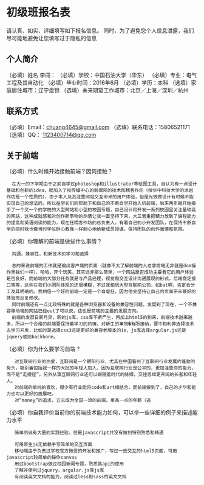 # 初级班报名表

请认真、如实、详细填写如下报名信息。
同时，为了避免您个人信息泄露，我们尽可能地避免让您填写过于隐私的信息

## 个人简介

（必填）姓名  李闯：
（必填）学校：中国石油大学（华东）
（必填）专业：电气工程及其自动化
（必填）毕业时间：2016年6月
（必填）学历：本科
（选填）家庭居住城市：辽宁盘锦
（选填）未来期望工作城市：北京／上海／深圳／杭州

## 联系方式

（必填）Email：chuang4645@gmail.com
（选填）联系电话：15806521171
（选填）QQ：      1123400714@qq.com

## 关于前端

（必填）什么时候开始接触前端？因何接触？
      
      在大一的下学期由于之前自学过photoshop和illustrator等绘图工具，自认为有一点设计基础和创新的idea，就加入了校传媒中心的新闻网的技术部糯客作坊（根华中科技大学的冰岩作坊是一个性质的），由于本人及其注重网站交互带来的用户体验，但是光做做设计有时候不能实现自己的想法的，所以在学长们的帮助下和自己的不断自学开始入坑前端，后来两年就开始接手了一个又一个的学校的大型网站和小型的校园专题，自己设计和开发一系列校园里关注量较高的网站，这种成就感和对创作新事物的热情让我一直坚持下来，大三着重把精力放到了编程能力的提高和英语阅读的能力，现在任糯客作坊的总负责人，有着自己的小开发团队，在保持不断自学的同时我也像当时学长耐心教我一样耐心地给新成员授课，保持团队的创作激情和氛围。

（必填）你理解的前端是做些什么事情？
      
      沟通，兼容性，和新技术的学习和选择
      
      总的来说前端的工作就是输出客户端的页面（就像不太了解前端的人老拿前端无非就是dom操作黑我们一样），哈哈，开个玩笑，其实远非那么简单，一个网站是否成功主要看它的用户体验是否良好，而前端的大部分任务就是与产品经理，视觉和交互设计沟通展现的形式，后端商定接口等等，这些在我们小团队体现的还很模糊，不过我相信大型互联网公司，如bat啊，肯定会分工及其明确的。我相信一个好的前端一定是一个自虐狂，因为他会坚持让自己的页面带来最好的体验而反复修改。
      同时前端还有一点比较特殊的就是各种浏览器和设备的兼容性问题，发展到了现在，一个不兼容移动端的网站已经out了可以说，这也是前端的主要的发展方向。
      前端的发展日新月异，新的js库，css库不断产生，再加上html5的到来，前端技术越来越多，所以一个合格的前端要保持着学习的热情，对新生的事物�有所接纳，要中和利弊选择技术去学习开发，比如时是选择css3还是更好的兼容老版本的ie，js库选择argular.js还是jquery或则backbone。
（必填）你为什么要学习前端？
       
       对互联网行业的热爱，互联网是一个朝阳行业，尤其在中国看到了互联网行业发展的蓬勃的势头，吸引着包括我一样的大批的年轻人加入，因为互联网行业是公平的，更加注重你的能力，而不是“走捷径”。另外从事互联网行业还可以跟随着时代的脉搏，交往思维更开阔的长者和年轻人。
       对前端的单纯的喜欢，很少有行业能将code和art相结合，而前端做到了，自己的才华和能力也可以更好的施展吧。
       对“money”的追求，立志成为全国一流的前端，拿高一点的年薪（逃
（必填）你自我评价当前你的前端技术能力如何，可以举一些详细的例子来描述能力水平
       
       简单的说有大量的实践经验，但是javascript并没有做到特别熟悉和精通
       
       可用原生js无依赖手写简单的交互页面
       移动端由于负责过学校官方微信的开发和推广，写过一些交互的html5页面，可用javascript较简单的操作canvas
       用过bootstrap做过校园新闻专题，熟悉其api的使用
       了解并使用过jquery，argular.js等js库
       有阅读英文文档的能力，阅读过less和sass的英文文档
       
       
